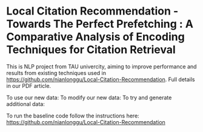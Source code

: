 # Local Citation Recommendation - Towards The Perfect Prefetching : A Comparative Analysis of Encoding Techniques for Citation Retrieval

This is NLP project from TAU univercity, aiming to improve performance and results from existing techniques used in https://github.com/nianlonggu/Local-Citation-Recommendation. Full details in our PDF article.

To use our new data:
To modify our new data:
To try and generate additional data:

To run the baseline code follow the instructions here: https://github.com/nianlonggu/Local-Citation-Recommendation
